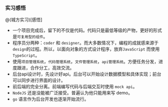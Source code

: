 ### 实习感悟
@(城方实习)[感悟]

- 一个项目完成后，留下的不仅是代码。代码只是最低等级的产物，更好的形式是`可复用型的组件`。
- 程序员分两种：`coder` 和 `designer`。而大多数情况下，编程的成就感来源于`design`的过程。所以，以面向对象的方式设计程序，放弃`JavaScript` 而使用 `TypeScript`。
- 使用`项目管理系统`，`代码管理系统`，`文件管理系统`，`api管理系统`。方便任务分发，进度跟进，合作分工，高效交流。
- 后台api设计时，先设计好api。后台可以开始设计数据模型和具体实现；前台可以同步进行界面的设计。
- 前后端的完全分离。前端编写代码与后端交互时使用 `mock api`。
- `NodeJS` 还是没能被广泛接受。普遍认为他只能用来写 demo。
- `go` 语言作为后台开发也逐渐开始流行。